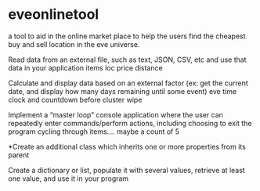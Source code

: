 # eveonlinetool
a tool to aid in the online market place to help the users find the cheapest buy and sell location in the eve universe.

Read data from an external file, such as text, JSON, CSV, etc and use that data in your application
    items loc price distance

Calculate and display data based on an external factor (ex: get the current date, and display how many days remaining until some event)
    eve time clock and countdown before cluster wipe

Implement a “master loop” console application where the user can repeatedly enter commands/perform actions, including choosing to exit the program
    cycling through items.... maybe a count of 5

*Create an additional class which inherits one or more properties from its parent

Create a dictionary or list, populate it with several values, retrieve at least one value, and use it in your program



